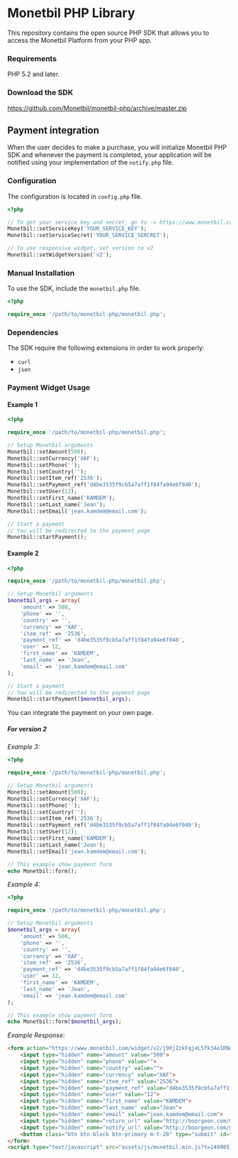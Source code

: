 # Monetbil PHP Library

This repository contains the open source PHP SDK that allows you to access the Monetbil Platform from your PHP app.

### Requirements

PHP 5.2 and later.

### Download the SDK

https://github.com/Monetbil/monetbil-php/archive/master.zip

## Payment integration

When the user decides to make a purchase, you will initialize Monetbil PHP SDK and whenever the payment is completed, your application will be notified using your implementation of the `notify.php` file.

### Configuration

The configuration is located in `config.php` file.

```php
<?php

// To get your service key and secret, go to -> https://www.monetbil.com/services
Monetbil::setServiceKey('YOUR_SERVICE_KEY');
Monetbil::setServiceSecret('YOUR_SERVICE_SERCRET');

// To use responsive widget, set version to v2
Monetbil::setWidgetVersion('v2');

```

### Manual Installation

To use the SDK, include the `monetbil.php` file.

```php
<?php

require_once '/path/to/monetbil-php/monetbil.php';

```

### Dependencies

The SDK require the following extensions in order to work properly:

* `curl`
* `json`

### Payment Widget Usage

#### Example 1

```php
<?php

require_once '/path/to/monetbil-php/monetbil.php';

// Setup Monetbil arguments
Monetbil::setAmount(500);
Monetbil::setCurrency('XAF');
Monetbil::setPhone('');
Monetbil::setCountry('');
Monetbil::setItem_ref('2536');
Monetbil::setPayment_ref('d4be3535f9cb5a7aff1f84fa94e6f040');
Monetbil::setUser(12);
Monetbil::setFirst_name('KAMDEM');
Monetbil::setLast_name('Jean');
Monetbil::setEmail('jean.kamdem@email.com');

// Start a payment
// You will be redirected to the payment page
Monetbil::startPayment();

```

#### Example 2

```php
<?php

require_once '/path/to/monetbil-php/monetbil.php';

// Setup Monetbil arguments
$monetbil_args = array(
    'amount' => 500,
    'phone' => '',
    'country' => '',
    'currency' => 'XAF',
    'item_ref' => '2536',
    'payment_ref' => 'd4be3535f9cb5a7aff1f84fa94e6f040',
    'user' => 12,
    'first_name' => 'KAMDEM',
    'last_name' => 'Jean',
    'email' => 'jean.kamdem@email.com'
);

// Start a payment
// You will be redirected to the payment page
Monetbil::startPayment($monetbil_args);

```

You can integrate the payment on your own page.

##### For version 2

*Example 3:*

```php
<?php

require_once '/path/to/monetbil-php/monetbil.php';

// Setup Monetbil arguments
Monetbil::setAmount(500);
Monetbil::setCurrency('XAF');
Monetbil::setPhone('');
Monetbil::setCountry('');
Monetbil::setItem_ref('2536');
Monetbil::setPayment_ref('d4be3535f9cb5a7aff1f84fa94e6f040');
Monetbil::setUser(12);
Monetbil::setFirst_name('KAMDEM');
Monetbil::setLast_name('Jean');
Monetbil::setEmail('jean.kamdem@email.com');

// This example show payment form
echo Monetbil::form();

```

*Example 4:*

```php
<?php

require_once '/path/to/monetbil-php/monetbil.php';

// Setup Monetbil arguments
$monetbil_args = array(
    'amount' => 500,
    'phone' => '',
    'country' => '',
    'currency' => 'XAF',
    'item_ref' => '2536',
    'payment_ref' => 'd4be3535f9cb5a7aff1f84fa94e6f040',
    'user' => 12,
    'first_name' => 'KAMDEM',
    'last_name' => 'Jean',
    'email' => 'jean.kamdem@email.com'
);

// This example show payment form
echo Monetbil::form($monetbil_args);

```

*Example Response:*

```html
<form action="https://www.monetbil.com/widget/v2/j9XjZzkFqjeL5fk34e1RNq98thRRwvYf" method="post" data-monetbil="form">
	<input type="hidden" name="amount" value="500">
	<input type="hidden" name="phone" value="">
	<input type="hidden" name="country" value="">
	<input type="hidden" name="currency" value="XAF">
	<input type="hidden" name="item_ref" value="2536">
	<input type="hidden" name="payment_ref" value="d4be3535f9cb5a7aff1f84fa94e6f040">
	<input type="hidden" name="user" value="12">
	<input type="hidden" name="first_name" value="KAMDEM">
	<input type="hidden" name="last_name" value="Jean">
	<input type="hidden" name="email" value="jean.kamdem@email.com">
	<input type="hidden" name="return_url" value="http://boorgeon.com/monetbil-php/monetbil/return.php">
	<input type="hidden" name="notify_url" value="http://boorgeon.com/monetbil-php/monetbil/notify.php">
	<button class="btn btn-block btn-primary m-t-20" type="submit" id="monetbil-payment-widget">Pay by Mobile Money</button>
</form>
<script type="text/javascript" src="assets/js/monetbil.min.js?t=1499851134"></script>

```

